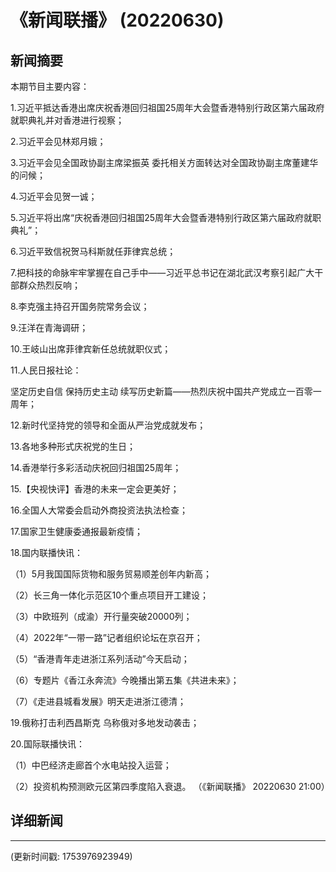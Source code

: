 # 《新闻联播》 (20220630)

## 新闻摘要

本期节目主要内容：


1.习近平抵达香港出席庆祝香港回归祖国25周年大会暨香港特别行政区第六届政府就职典礼并对香港进行视察；


2.习近平会见林郑月娥；


3.习近平会见全国政协副主席梁振英 委托相关方面转达对全国政协副主席董建华的问候；


4.习近平会见贺一诚；


5.习近平将出席“庆祝香港回归祖国25周年大会暨香港特别行政区第六届政府就职典礼”；


6.习近平致信祝贺马科斯就任菲律宾总统；


7.把科技的命脉牢牢掌握在自己手中——习近平总书记在湖北武汉考察引起广大干部群众热烈反响；


8.李克强主持召开国务院常务会议；


9.汪洋在青海调研；


10.王岐山出席菲律宾新任总统就职仪式；


11.人民日报社论：

坚定历史自信 保持历史主动 续写历史新篇——热烈庆祝中国共产党成立一百零一周年；


12.新时代坚持党的领导和全面从严治党成就发布；


13.各地多种形式庆祝党的生日；


14.香港举行多彩活动庆祝回归祖国25周年；


15.【央视快评】香港的未来一定会更美好；


16.全国人大常委会启动外商投资法执法检查；


17.国家卫生健康委通报最新疫情；


18.国内联播快讯：


（1）5月我国国际货物和服务贸易顺差创年内新高；


（2）长三角一体化示范区10个重点项目开工建设；


（3）中欧班列（成渝）开行量突破20000列；


（4）2022年“一带一路”记者组织论坛在京召开；


（5）“香港青年走进浙江系列活动”今天启动；


（6）专题片《香江永奔流》今晚播出第五集《共进未来》；


（7）《走进县城看发展》明天走进浙江德清；


19.俄称打击利西昌斯克 乌称俄对多地发动袭击；


20.国际联播快讯：


（1）中巴经济走廊首个水电站投入运营；


（2）投资机构预测欧元区第四季度陷入衰退。
（《新闻联播》 20220630 21:00）

## 详细新闻

---

(更新时间戳: 1753976923949)

